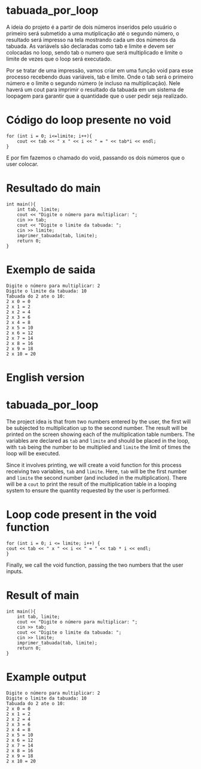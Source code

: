 # tabuada_por_loop
A ideia do projeto é a partir de dois números inseridos pelo usuário o primeiro será submetido a uma mutiplicação até o segundo número, o resultado será impresso na tela mostrando cada um dos números da tabuada.
As variávels são declaradas como tab e limite e devem ser colocadas no loop, sendo tab o numero que será multiplicado e limite o limite de vezes que o loop será executado.

Por se tratar de uma impressão, vamos criar em uma função void para esse processo recebendo duas variáveis, tab e limite.
Onde o tab será o primeiro número e o limite o segundo número (e incluso na multiplicação).
Nele haverá um cout para imprimir o resultado da tabuada em um sistema de loopagem para garantir que a quantidade que o user pedir seja realizado.

# Código do loop presente no void
    for (int i = 0; i<=limite; i++){
        cout << tab << " x " << i << " = " << tab*i << endl; 
    }

E por fim fazemos o chamado do void, passando os dois números que o user colocar.

# Resultado do main
    int main(){
        int tab, limite;
        cout << "Digite o número para multiplicar: ";
        cin >> tab;
        cout << "Digite o limite da tabuada: ";
        cin >> limite;
        imprimer_tabuada(tab, limite);
        return 0;
    }

# Exemplo de saida

    Digite o número para multiplicar: 2
    Digite o limite da tabuada: 10
    Tabuada do 2 ate o 10:
    2 x 0 = 0
    2 x 1 = 2    
    2 x 2 = 4
    2 x 3 = 6
    2 x 4 = 8
    2 x 5 = 10
    2 x 6 = 12
    2 x 7 = 14    
    2 x 8 = 16
    2 x 9 = 18
    2 x 10 = 20

# English version

# tabuada_por_loop

The project idea is that from two numbers entered by the user, the first will be subjected to multiplication up to the second number. The result will be printed on the screen showing each of the multiplication table numbers. The variables are declared as `tab` and `limite` and should be placed in the loop, with `tab` being the number to be multiplied and `limite` the limit of times the loop will be executed.

Since it involves printing, we will create a void function for this process receiving two variables, `tab` and `limite`. Here, `tab` will be the first number and `limite` the second number (and included in the multiplication). There will be a `cout` to print the result of the multiplication table in a looping system to ensure the quantity requested by the user is performed.

# Loop code present in the void function


    for (int i = 0; i <= limite; i++) {
    cout << tab << " x " << i << " = " << tab * i << endl;
    }

Finally, we call the void function, passing the two numbers that the user inputs.

# Result of main
    int main(){
        int tab, limite;
        cout << "Digite o número para multiplicar: ";
        cin >> tab;
        cout << "Digite o limite da tabuada: ";
        cin >> limite;
        imprimer_tabuada(tab, limite);
        return 0;
    }

# Example output

    Digite o número para multiplicar: 2
    Digite o limite da tabuada: 10
    Tabuada do 2 ate o 10:
    2 x 0 = 0
    2 x 1 = 2    
    2 x 2 = 4
    2 x 3 = 6
    2 x 4 = 8
    2 x 5 = 10
    2 x 6 = 12
    2 x 7 = 14    
    2 x 8 = 16
    2 x 9 = 18
    2 x 10 = 20